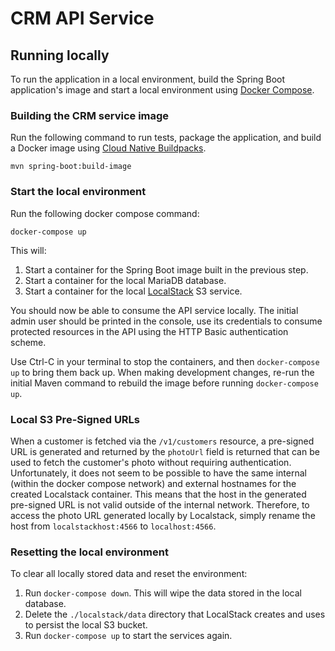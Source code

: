# CRM API Service

## Running locally

To run the application in a local environment, build the Spring Boot application's image and start a local environment
using [Docker Compose](https://docs.docker.com/compose/).

### Building the CRM service image

Run the following command to run tests, package the application, and build a Docker image using
[Cloud Native Buildpacks](https://spring.io/blog/2020/01/27/creating-docker-images-with-spring-boot-2-3-0-m1).

```shell
mvn spring-boot:build-image
```

### Start the local environment

Run the following docker compose command:

```shell
docker-compose up
```

This will:

1. Start a container for the Spring Boot image built in the previous step.
2. Start a container for the local MariaDB database.
3. Start a container for the local [LocalStack](https://github.com/localstack/localstack) S3 service.

You should now be able to consume the API service locally. The initial admin user should be printed in the console, use
its credentials to consume protected resources in the API using the HTTP Basic authentication scheme.

Use Ctrl-C in your terminal to stop the containers, and then `docker-compose up` to bring them back up. When making
development changes, re-run the initial Maven command to rebuild the image before running `docker-compose up`.

### Local S3 Pre-Signed URLs

When a customer is fetched via the `/v1/customers` resource, a pre-signed URL is generated and returned by
the `photoUrl` field is returned that can be used to fetch the customer's photo without requiring authentication.
Unfortunately, it does not seem to be possible to have the same internal (within the docker compose network) and
external hostnames for the created Localstack container. This means that the host in the generated pre-signed URL is not
valid outside of the internal network. Therefore, to access the photo URL generated locally by Localstack, simply rename
the host from `localstackhost:4566` to `localhost:4566`.

### Resetting the local environment

To clear all locally stored data and reset the environment:

1. Run `docker-compose down`. This will wipe the data stored in the local database.
2. Delete the `./localstack/data` directory that LocalStack creates and uses to persist the local S3 bucket.
3. Run `docker-compose up` to start the services again.
